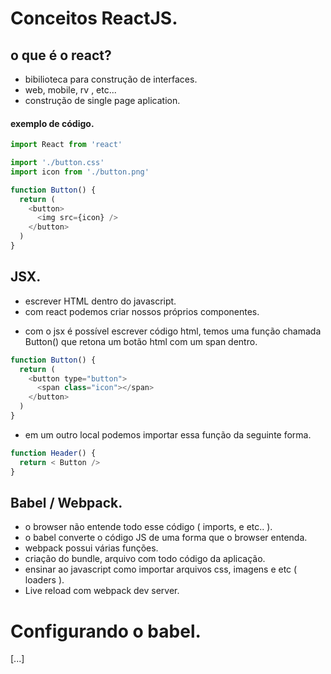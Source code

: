 # Conceitos ReactJS.

## o que é o react? 
* bibilioteca para construção de interfaces.
* web, mobile, rv , etc...
* construção de single page aplication.
 
 #### exemplo de código.
```js
import React from 'react'

import './button.css'
import icon from './button.png'

function Button() {
  return (
    <button>
      <img src={icon} />
    </button>
  )
}
```

## JSX.
* escrever HTML dentro do javascript.
* com react podemos criar nossos próprios componentes.

- com o jsx é possível escrever código html, temos uma função chamada Button()
que retona um botão html com um span dentro.
```js
function Button() {
  return (
    <button type="button">
      <span class="icon"></span>
    </button>
  )
}
```
- em um outro local podemos importar essa função da seguinte forma.
```js
function Header() {
  return < Button />
}
```

## Babel / Webpack.
* o browser não entende todo esse código ( imports, e etc.. ).
* o babel converte o código JS de uma forma que o browser entenda.
* webpack possui várias funções.
 * criação do bundle, arquivo com todo código da aplicação.
 * ensinar ao javascript como importar arquivos css, imagens e etc ( loaders ).
 * Live reload com webpack dev server.


# Configurando o babel.
[...]
